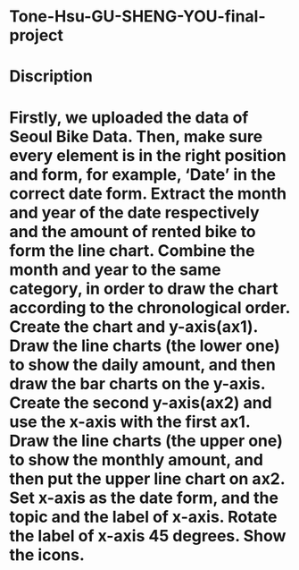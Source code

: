 # Tone-Hsu-GU-SHENG-YOU-final-project

# Discription
# Firstly, we uploaded the data of Seoul Bike Data. Then, make sure every element is in the right position and form, for example, ‘Date’ in the correct date form. Extract the month and year of the date respectively and the amount of rented bike to form the line chart. Combine the month and year to the same category, in order to draw the chart according to the chronological order. Create the chart and y-axis(ax1). Draw the line charts (the lower one) to show the daily amount, and then draw the bar charts on the y-axis. Create the second y-axis(ax2) and use the x-axis with the first ax1. Draw the line charts (the upper one) to show the monthly amount, and then put the upper line chart on ax2. Set x-axis as the date form, and the topic and the label of x-axis. Rotate the label of x-axis 45 degrees. Show the icons.
